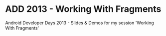 ADD 2013 - Working With Fragments
=======

Android Developer Days 2013 - Slides &amp; Demos for my session 'Working With Fragments'
